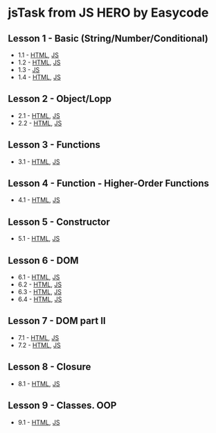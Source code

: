 # jsTask from JS HERO by Easycode

## Lesson 1 - Basic (String/Number/Conditional) <br>
* 1.1 - <a href="https://dmitriymk.github.io/jsTask/lesson-1/1.1-string.html">HTML</a>, <a href="https://github.com/DmitriyMK/jsTask/blob/master/lesson-1/1.1-string.js">JS</a> <br>
* 1.2 - <a href="https://dmitriymk.github.io/jsTask/lesson-1/1.2-math.html">HTML</a>, <a href="https://github.com/DmitriyMK/jsTask/blob/master/lesson-1/1.2-math.js">JS</a> <br> 
* 1.3 - <a href="https://github.com/DmitriyMK/jsTask/blob/master/lesson-1/2.1-typeConversion.js">JS</a><br> 
* 1.4 - <a href="https://dmitriymk.github.io/jsTask/lesson-1/2.2-conditional.html">HTML</a>, <a href="https://github.com/DmitriyMK/jsTask/blob/master/lesson-1/2.2.-conditional.js">JS</a> <br>

## Lesson 2 - Object/Lopp <br>
* 2.1 - <a href="https://dmitriymk.github.io/jsTask/lesson-2/2.1-objects.html">HTML</a>, <a href="https://github.com/DmitriyMK/jsTask/blob/master/lesson-2/2.1-objects.js">JS</a> <br>
* 2.2 - <a href="https://dmitriymk.github.io/jsTask/lesson-2/3.1-cycle.html">HTML</a>, <a href="https://github.com/DmitriyMK/jsTask/blob/master/lesson-2/3.1-cycle.js">JS</a> <br>

## Lesson 3 - Functions <br>
* 3.1 - <a href="https://dmitriymk.github.io/jsTask/lesson-3/function.html">HTML</a>, <a href="https://github.com/DmitriyMK/jsTask/blob/master/lesson-3/function.js">JS</a> <br>

## Lesson 4 - Function - Higher-Order Functions <br>
* 4.1 - <a href="https://dmitriymk.github.io/jsTask/lesson-4/function.html">HTML</a>, <a href="https://github.com/DmitriyMK/jsTask/blob/master/lesson-4/function.js">JS</a> <br>

## Lesson 5 - Constructor<br>
* 5.1 - <a href="https://dmitriymk.github.io/jsTask/lesson-5/index.html">HTML</a>, <a href="https://github.com/DmitriyMK/jsTask/blob/master/lesson-5/constructor.js">JS</a> <br>

## Lesson 6 - DOM<br>
* 6.1 - <a href="https://dmitriymk.github.io/jsTask/lesson-6/dom.html">HTML</a>, <a href="https://github.com/DmitriyMK/jsTask/blob/master/lesson-6/dom.js">JS</a> <br>
* 6.2 - <a href="https://dmitriymk.github.io/jsTask/lesson-6/dom2.html">HTML</a>, <a href="https://github.com/DmitriyMK/jsTask/blob/master/lesson-6/dom2.js">JS</a> <br>
* 6.3 - <a href="https://dmitriymk.github.io/jsTask/lesson-6/formValidate.html">HTML</a>, <a href="https://github.com/DmitriyMK/jsTask/blob/master/lesson-5/constructor.js">JS</a> <br>
* 6.4 - <a href="https://dmitriymk.github.io/jsTask/lesson-6/formValidate.js">HTML</a>, <a href="https://github.com/DmitriyMK/jsTask/blob/master/lesson-6/formValidate.js">JS</a> <br>

## Lesson 7 - DOM part II<br>
* 7.1 - <a href="https://dmitriymk.github.io/jsTask/lesson-7/index.html">HTML</a>, <a href="https://github.com/DmitriyMK/jsTask/blob/master/lesson-7/app.js">JS</a> <br>
* 7.2 - <a href="https://dmitriymk.github.io/jsTask/lesson-7/app-bonus.html">HTML</a>, <a href="https://github.com/DmitriyMK/jsTask/blob/master/lesson-7/app-bonus.js">JS</a> <br>

## Lesson 8 - Closure<br>
* 8.1 - <a href="https://dmitriymk.github.io/jsTask/lesson-8/index.html">HTML</a>, <a href="https://github.com/DmitriyMK/jsTask/blob/master/lesson-8/app.js">JS</a> <br>

## Lesson 9 - Classes. OOP<br>
* 9.1 - <a href="https://dmitriymk.github.io/jsTask/lesson-9/index.html">HTML</a>, <a href="https://github.com/DmitriyMK/jsTask/blob/master/lesson-9/app.js">JS</a> <br>
